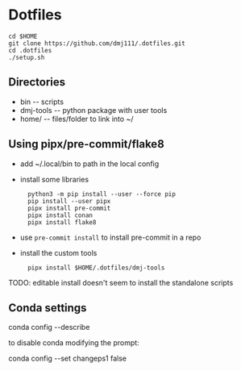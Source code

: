 # Dotfiles

    cd $HOME
    git clone https://github.com/dmj111/.dotfiles.git
    cd .dotfiles
    ./setup.sh


## Directories

- bin -- scripts
- dmj-tools -- python package with user tools
- home/ -- files/folder to link into ~/


## Using pipx/pre-commit/flake8

- add ~/.local/bin to path in the local config
- install some libraries

        python3 -m pip install --user --force pip
        pip install --user pipx
        pipx install pre-commit
        pipx install conan
        pipx install flake8

- use `pre-commit install` to install pre-commit in a repo


- install the custom tools

        pipx install $HOME/.dotfiles/dmj-tools


TODO: editable install doesn't seem to install the standalone scripts

## Conda settings

conda config --describe

to disable conda modifying the prompt:

conda config --set changeps1 false

